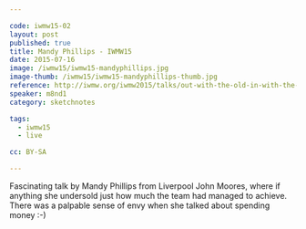 ```yaml
---

code: iwmw15-02
layout: post
published: true
title: Mandy Phillips - IWMW15
date: 2015-07-16
image: /iwmw15/iwmw15-mandyphillips.jpg
image-thumb: /iwmw15/iwmw15-mandyphillips-thumb.jpg
reference: http://iwmw.org/iwmw2015/talks/out-with-the-old-in-with-the-new/
speaker: m8nd1
category: sketchnotes

tags:
  - iwmw15
  - live

cc: BY-SA

---
```


Fascinating talk by Mandy Phillips from Liverpool John Moores, where if anything she undersold just how much the team had managed to achieve. There was a palpable sense of envy when she talked about spending money :-)
